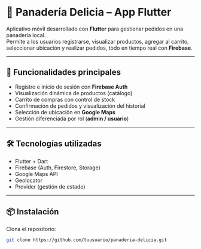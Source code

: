 # 🥐 Panadería Delicia – App Flutter

Aplicativo móvil desarrollado con **Flutter** para gestionar pedidos en una panadería local.  
Permite a los usuarios registrarse, visualizar productos, agregar al carrito, seleccionar ubicación y realizar pedidos, todo en tiempo real con **Firebase**.

---

## 🚀 Funcionalidades principales

- Registro e inicio de sesión con **Firebase Auth**
- Visualización dinámica de productos (catálogo)
- Carrito de compras con control de stock
- Confirmación de pedidos y visualización del historial
- Selección de ubicación en **Google Maps**
- Gestión diferenciada por rol (**admin / usuario**)

---

## 🛠️ Tecnologías utilizadas

- Flutter + Dart  
- Firebase (Auth, Firestore, Storage)  
- Google Maps API  
- Geolocator  
- Provider (gestión de estado)

---

## 📦 Instalación

Clona el repositorio:

```bash
git clone https://github.com/tuusuario/panaderia-delicia.git
